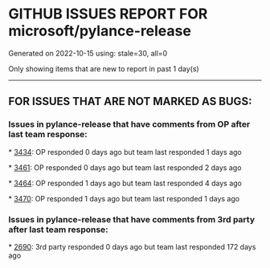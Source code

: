 
# GITHUB ISSUES REPORT FOR microsoft/pylance-release


Generated on 2022-10-15 using: stale=30, all=0


Only showing items that are new to report in past 1 day(s)


---

## FOR ISSUES THAT ARE NOT MARKED AS BUGS:


### Issues in pylance-release that have comments from OP after last team response:


\* [3434](https://github.com/microsoft/pylance-release/issues/3434 "Errors in bundled stubs showing in workspace"): OP responded 0 days ago but team last responded 1 days ago

\* [3461](https://github.com/microsoft/pylance-release/issues/3461 "Pylance causes Renaming to Format file"): OP responded 0 days ago but team last responded 2 days ago

\* [3464](https://github.com/microsoft/pylance-release/issues/3464 "vscode thinks from tkinter import * is an error "): OP responded 1 days ago but team last responded 4 days ago

\* [3470](https://github.com/microsoft/pylance-release/issues/3470 "Long checking and analyzing operations when using JAX"): OP responded 1 days ago but team last responded 1 days ago

### Issues in pylance-release that have comments from 3rd party after last team response:


\* [2690](https://github.com/microsoft/pylance-release/issues/2690 "Showing LaTeX formulas in python help pop-up"): 3rd party responded 0 days ago but team last responded 172 days ago
